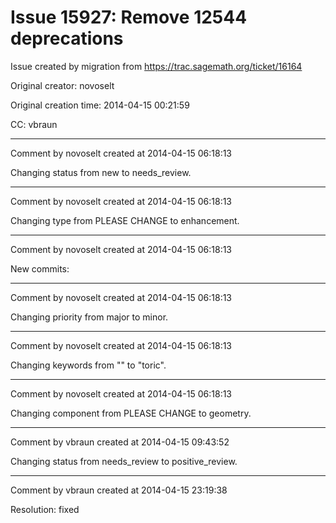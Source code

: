 # Issue 15927: Remove 12544 deprecations

Issue created by migration from https://trac.sagemath.org/ticket/16164

Original creator: novoselt

Original creation time: 2014-04-15 00:21:59

CC:  vbraun




---

Comment by novoselt created at 2014-04-15 06:18:13

Changing status from new to needs_review.


---

Comment by novoselt created at 2014-04-15 06:18:13

Changing type from PLEASE CHANGE to enhancement.


---

Comment by novoselt created at 2014-04-15 06:18:13

New commits:


---

Comment by novoselt created at 2014-04-15 06:18:13

Changing priority from major to minor.


---

Comment by novoselt created at 2014-04-15 06:18:13

Changing keywords from "" to "toric".


---

Comment by novoselt created at 2014-04-15 06:18:13

Changing component from PLEASE CHANGE to geometry.


---

Comment by vbraun created at 2014-04-15 09:43:52

Changing status from needs_review to positive_review.


---

Comment by vbraun created at 2014-04-15 23:19:38

Resolution: fixed
